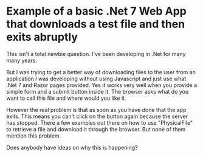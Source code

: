 # Example of a basic .Net 7 Web App that downloads a test file and then exits abruptly

This isn't a total newbie question. I've been developing in .Net for many many years.

But I was trying to get a better way of downloading files to the user from an application I was developing without using Javascript and just use what .Net 7 and Razor pages provided.
Yes it works very well when you provide a simple form and a submit button inside it. The browser asks what do you want to call this file and where would you like it.

However the real problem is that as soon as you have done that the app exits. This means you can't click on the button again because the server has stopped.
There a few examples out there on how to use "PhysicalFile" to retrieve a file and download it through the browser. But none of them mention this problem.

Does anybody have ideas on why this is happening?
